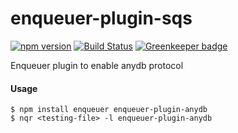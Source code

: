 # enqueuer-plugin-sqs
[![npm version](https://badge.fury.io/js/enqueuer-plugin-sqs.svg)](https://badge.fury.io/js/enqueuer-plugin-anydb) [![Build Status](https://travis-ci.org/enqueuer-land/enqueuer-plugin-anydb.svg?branch=master)](https://travis-ci.org/enqueuer-land/enqueuer-plugin-anydb) [![Greenkeeper badge](https://badges.greenkeeper.io/enqueuer-land/enqueuer-plugin-anydb.svg)](https://greenkeeper.io/)

Enqueuer plugin to enable anydb protocol
#### Usage
    $ npm install enqueuer enqueuer-plugin-anydb
    $ nqr <testing-file> -l enqueuer-plugin-anydb